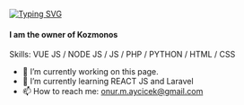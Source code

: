 [![Typing SVG](https://readme-typing-svg.herokuapp.com?duration=2500&color=F7F7F7&lines=Hi+there+%F0%9F%91%8B;my+name+is+Onur)](https://git.io/typing-svg)
#### I am the owner of Kozmonos
  
Skills: VUE JS / NODE JS / JS / PHP / PYTHON / HTML / CSS

- 🔭 I’m currently working on this page. 
- 🌱 I’m currently learning REACT JS and Laravel
- 📫 How to reach me: onur.m.aycicek@gmail.com 
